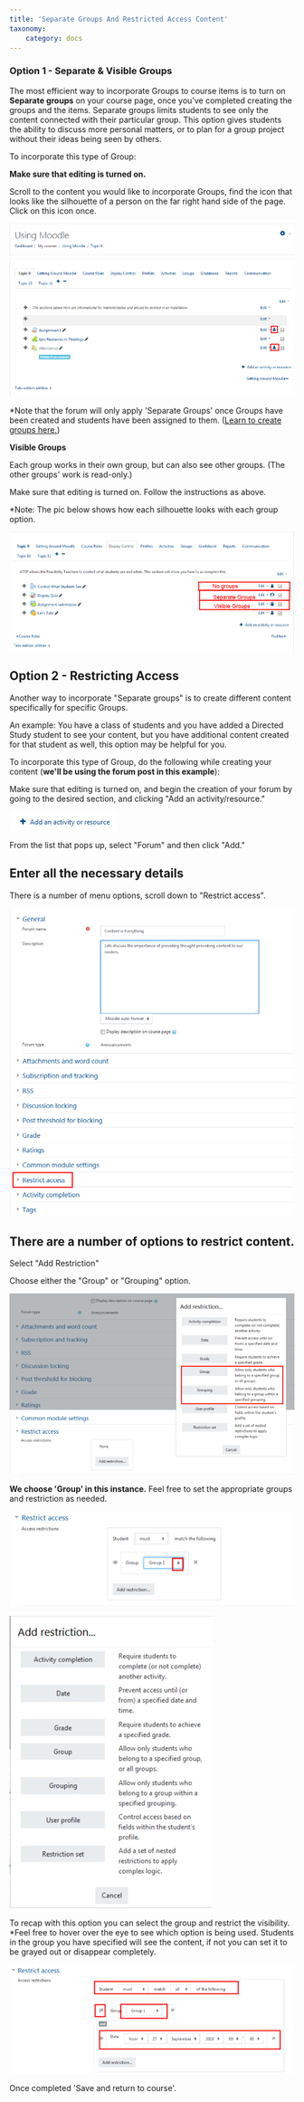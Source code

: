 ```yaml
---
title: 'Separate Groups And Restricted Access Content'
taxonomy:
    category: docs
---
```


### Option 1 - Separate & Visible Groups

The most efficient way to incorporate Groups to course items is to turn on **Separate groups** on your course page, once you've completed creating the groups and the items. Separate groups limits students to see only the content connected with their particular group. This option gives students the ability to discuss more personal matters, or to plan for a group project without their ideas being seen by others.

To incorporate this type of Group:

**Make sure that editing is turned on.**

Scroll to the content you would like to incorporate Groups, find the icon that looks like the silhouette of a person on the far right hand side of the page. Click on this icon once.

![](groups-settings-1.png)

\*Note that the forum will only apply 'Separate Groups' once Groups have been created and students have been assigned to them. \([Learn to create groups here.](https://twonline.gitbook.io/moodlefaq/~/edit/drafts/-LIReiRkB7ZiltBhboHz/faculty/creating-groups-and-groupings)\)

**Visible Groups**

Each group works in their own group, but can also see other groups. \(The other groups' work is read-only.\)

Make sure that editing is turned on. Follow the instructions as above.

\*Note: The pic below shows how each silhouette looks with each group option.

![](groups-settings-8.png)

## Option 2 - Restricting Access

Another way to incorporate "Separate groups" is to create different content specifically for specific Groups.

An example: You have a class of students and you have added a Directed Study student to see your content, but you have additional content created for that student as well, this option may be helpful for you.

To incorporate this type of Group, do the following while creating your content \(**we'll be using the forum post in this example**\):

Make sure that editing is turned on, and begin the creation of your forum by going to the desired section, and clicking "Add an activity/resource."

![](groups-settings-2.png)

From the list that pops up, select "Forum" and then click "Add."

## Enter all the necessary details

There is a number of menu options, scroll down to "Restrict access".

![](groups-settings-3.png)

## There are a number of options to restrict content.

Select "Add Restriction"

Choose either the "Group" or "Grouping" option.

![](groups-settings-4.png)

**We choose 'Group' in this instance.** Feel free to set the appropriate groups and restriction as needed.

![](groups-settings-5.png)

![](groups-settings-6.png)

To recap with this option you can select the group and restrict the visibility. \*Feel free to hover over the eye to see which option is being used. Students in the group you have specified will see the content, if not you can set it to be grayed out or disappear completely.

![](groups-settings-7.png)

Once completed 'Save and return to course'.

